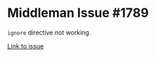 # Middleman Issue #1789

`ignore` directive not working.

[Link to issue](https://github.com/middleman/middleman/issues/1789)
